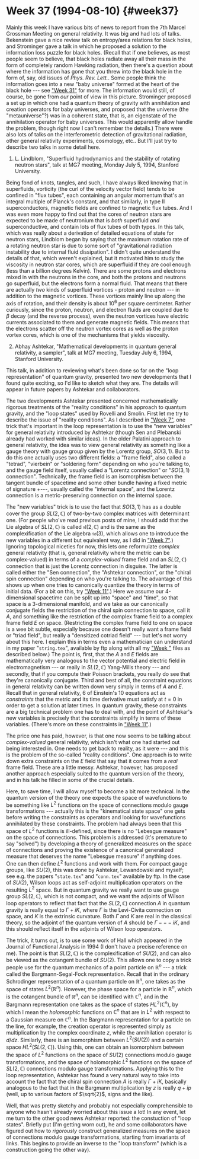 # Week 37 (1994-08-10) {#week37}

Mainly this week I have various bits of news to report from the 7th
Marcel Grossman Meeting on general relativity. It was big and had lots
of talks. Bekenstein gave a nice review talk on entropy/area relations
for black holes, and Strominger gave a talk in which he proposed a
solution to the information loss puzzle for black holes. (Recall that if
one believes, as most people seem to believe, that black holes radiate
away all their mass in the form of completely random Hawking radiation,
then there's a question about where the information has gone that you
threw into the black hole in the form of, say, old issues of _Phys. Rev. Lett._. Some people think the information goes into a new "baby
universe" formed at the heart of the black hole --- see
["Week 31"](#week31) for more. The information would still, of
course, be gone from *our* point of view in this picture. Strominger
proposed a set up in which one had a quantum theory of gravity with
annihilation and creation operators for baby universes, and proposed
that the universe (the "metauniverse"?) was in a coherent state, that
is, an eigenstate of the annihilation operator for baby universes. This
would apparently allow handle the problem, though right now I can't
remember the details.) There were also lots of talks on the
interferometric detection of gravitational radiation, other general
relativity experiments, cosmology, etc.. But I'll just try to describe
two talks in some detail here.

1) L. Lindblom, "Superfluid hydrodynamics and the stability of rotating neutron stars", talk at MG7 meeting, Monday July 5, 1994, Stanford University.

Being fond of knots, tangles, and such, I have always liked knowing that
in superfluids, vorticity (the curl of the velocity vector field) tends
to be confined in "flux tubes", each containing an angular momentum
that's an integral multiple of Planck's constant, and that similarly,
in type II superconductors, magnetic fields are confined to magnetic
flux tubes. And I was even more happy to find out that the cores of
neutron stars are expected to be made of neutronium that is *both*
superfluid *and* superconductive, and contain lots of flux tubes of both
types. In this talk, which was really about a derivation of detailed
equations of state for neutron stars, Lindblom began by saying that the
maximum rotation rate of a rotating neutron star is due to some sort of
"gravitational radiation instability due to internal fluid
dissipation". I didn't quite understand the details of that, which
weren't explained, but it motivated him to study the viscosity in
neutron star cores, which are superfluid if they are cool enough (less
than a billion degrees Kelvin). There are some protons and electrons
mixed in with the neutrons in the core, and both the protons and
neutrons go superfluid, but the electrons form a normal fluid. That
means that there are actually *two* kinds of superfluid vortices -
proton and neutron --- in addition to the magnetic vortices. These
vortices mainly line up along the axis of rotation, and their density is
about $10^6$ per square centimeter. Rather curiously, since the proton,
neutron, and electron fluids are coupled due to $\beta$ decay (and the reverse
process), even the neutron vortices have electric currents associated to
them and generate magnetic fields. This means that the electrons scatter
off the neutron vortex cores as well as the proton vortex cores, which
is one of the mechanisms that yields viscosity.

2) Abhay Ashtekar, "Mathematical developments in quantum general relativity, a sampler", talk at MG7 meeting, Tuesday July 6, 1994, Stanford University.

This talk, in addition to reviewing what's been done so far on the
"loop representation" of quantum gravity, presented two new
developments that I found quite exciting, so I'd like to sketch what
they are. The details will appear in future papers by Ashtekar and
collaborators.

The two developments Ashtekar presented concerned mathematically
rigorous treatments of the "reality conditions" in his approach to
quantum gravity, and the "loop states" used by Rovelli and Smolin.
First let me try to describe the issue of "reality conditions". As I
described in ["Week 7"](#week7), one trick that's important in the
loop representation is to use the "new variables" for general
relativity introduced by Ashtekar (though Sen and Plebanski already had
worked with similar ideas). In the older Palatini approach to general
relativity, the idea was to view general relativity as something like a
gauge theory with gauge group given by the Lorentz group, $SO(3,1)$. But
to do this one actually uses two different fields: a "frame field",
also called a "tetrad", "vierbein" or "soldering form" depending
on who you're talking to, and the gauge field itself, usually called a
"Lorentz connection" or "$SO(3,1)$ connection". Technically, the frame
field is an isomorphism between the tangent bundle of spacetime and some
other bundle having a fixed metric of signature +---, usually called
the "internal space", and the Lorentz connection is a
metric-preserving connection on the internal space.

The "new variables" trick is to use the fact that $SO(3,1)$ has as a
double cover the group $SL(2,\mathbb{C})$ of two-by-two complex matrices with
determinant one. (For people who've read previous posts of mine, I
should add that the Lie algebra of $SL(2,\mathbb{C})$ is called $\mathfrak{sl}(2,\mathbb{C})$ and is the
same as the complexification of the Lie algebra $\mathfrak{so}(3)$, which allows one
to introduce the new variables in a different but equivalent way, as I
did in ["Week 7"](#week7).) Ignoring topological niceties for now,
this lets one reformulate *complex* general relativity (that is, general
relativity where the metric can be complex-valued) in terms of a
*complex-valued* frame field and an $SL(2,\mathbb{C})$ connection that is just the
Lorentz connection in disguise. The latter is called either the "Sen
connection", the "Ashtekar connection", or the "chiral spin
connection" depending on who you're talking to. The advantage of this
shows up when one tries to canonically quantize the theory in terms of
initial data. (For a bit on this, try ["Week 11"](#week11).) Here
we assume our 4-dimensional spacetime can be split up into "space" and
"time", so that space is a 3-dimensional manifold, and we take as our
canonically conjugate fields the restriction of the chiral spin
connection to space, call it $A$, and something like the restriction of
the complex frame field to a complex frame field $E$ on space.
(Restricting the complex frame field to one on space is a wee bit
subtle, especially because one doesn't really want a frame field or
"triad field", but really a "densitized cotriad field" --- but let's
not worry about this here. I explain this in terms even a mathematician
can understand in my paper "`string.tex`", available by ftp along with
all my ["Week "](#week) files as described below.) The point is, first, that the
$A$ and $E$ fields are mathematically very analogous to the vector potential
and electric field in electromagnetism --- or really in $SL(2,\mathbb{C})$ Yang-Mills
theory --- and secondly, that if you compute their Poisson brackets, you
really do see that they're canonically conjugate. Third and best of
all, the constraint equations in general relativity can be written down
very simply in terms of $A$ and $E$. Recall that in general relativity, 6 of
Einstein's 10 equations act as *constraints* that the metric and its
time derivative must satisfy at $t = 0$ in order to get a solution at
later times. In quantum gravity, these constraints are a big technical
problem one has to deal with, and the point of Ashtekar's new variables
is precisely that the constraints simplify in terms of these variables.
(There's more on these constraints in ["Week 11"](#week11).)

The price one has paid, however, is that one now seems to be talking
about *complex-valued* general relativity, which isn't what one had
started out being interested in. One needs to get back to reality, as it
were --- and this is the problem of the so-called "reality conditions".
One approach is to write down extra constraints on the $E$ field that say
that it comes from a *real* frame field. These are a little messy.
Ashtekar, however, has proposed another approach especially suited to
the quantum version of the theory, and in his talk he filled in some of
the crucial details.

Here, to save time, I will allow myself to become a bit more technical.
In the quantum version of the theory one expects the space of
wavefunctions to be something like $L^2$ functions on the space of
connections modulo gauge transformations --- actually this is the
"kinematical state space" one gets before writing the constraints as
operators and looking for wavefunctions annihilated by these
constraints. The problem had always been that this space of $L^2$
functions is ill-defined, since there is no "Lebesgue measure" on the
space of connections. This problem is addressed (it's premature to say
"solved") by developing a theory of generalized measures on the space
of connections and proving the existence of a canonical generalized
measure that deserves the name "Lebesgue measure" if anything does.
One can then define $L^2$ functions and work with them. For compact gauge
groups, like $SU(2)$, this was done by Ashtekar, Lewandowski and myself;
see e.g. the papers "`state.tex`" and "`conn.tex`" available by ftp. In
the case of $SU(2)$, Wilson loops act as self-adjoint multiplication
operators on the resulting $L^2$ space. But in quantum gravity we really
want to use gauge group $SL(2,\mathbb{C})$, which is not compact, and we want the
adjoints of Wilson loop operators to reflect that fact that the $SL(2,\mathbb{C})$
connection $A$ in quantum gravity is really equal to $\Gamma + iK$, where $\Gamma$ is
the Levi-Civita connection on space, and $K$ is the extrinsic curvature.
Both $\Gamma$ and $K$ are real in the classical theory, so the adjoint of the
quantum version of $A$ should be $\Gamma --- iK$, and this should reflect itself in
the adjoints of Wilson loop operators.

The trick, it turns out, is to use some work of Hall which appeared in
the Journal of Functional Analysis in 1994 (I don't have a precise
reference on me). The point is that $SL(2,\mathbb{C})$ is the complexification of
$SU(2)$, and can also be viewed as the cotangent bundle of $SU(2)$. This
allows one to copy a trick people use for the quantum mechanics of a
point particle on $\mathbb{R}^n$ --- a trick called the Bargmann-Segal-Fock
representation. Recall that in the ordinary Schrodinger representation
of a quantum particle on $\mathbb{R}^n$, one takes as the space of states
$L^2(\mathbb{R}^n)$. However, the phase space for a particle in $\mathbb{R}^n$, which is
the cotangent bundle of $\mathbb{R}^n$, can be identified with $\mathbb{C}^n$, and in the
Bargmann representation one takes as the space of states $HL^2(\mathbb{C}^n)$, by
which I mean the *holomorphic* functions on $\mathbb{C}^n$ that are in $L^2$ with
respect to a Gaussian measure on $\mathbb{C}^n$. In the Bargmann representation
for a particle on the line, for example, the creation operator is
represented simply as multiplication by the complex coordinate $z$, while
the annihilation operator is $d/dz$. Similarly, there is an isomorphism
between $L^2(SU(2))$ and a certain space $HL^2(SL(2,\mathbb{C}))$. Using this, one
can obtain an isomorphism between the space of $L^2$ functions on the
space of $SU(2)$ connections modulo gauge transformations, and the space
of holomorphic $L^2$ functions on the space of $SL(2,\mathbb{C})$ connections modulo
gauge transformations. Applying this to the loop representation,
Ashtekar has found a very natural way to take into account the fact that
the chiral spin connection $A$ is really $\Gamma + iK$, basically analogous to
the fact that in the Bargmann multiplication by $z$ is really $q + ip$
(well, up to various factors of $\sqrt{2}$, signs and the like).

Well, that was pretty sketchy and probably not especially comprehensible
to anyone who hasn't already worried about this issue a lot! In any
event, let me turn to the other good news Ashtekar reported: the
constuction of "loop states". Briefly put (I'm getting worn out), he
and some collaborators have figured out how to *rigorously* construct
generalized measures on the space of connections modulo gauge
transformations, starting from invariants of links. This begins to
provide an inverse to the "loop transform" (which is a construction
going the other way).
